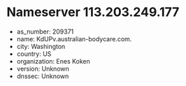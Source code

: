 # Nameserver 113.203.249.177

* as_number: 209371
* name: KdUPv.australian-bodycare.com.
* city: Washington
* country: US
* organization: Enes Koken
* version: Unknown
* dnssec: Unknown
